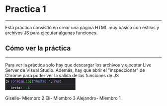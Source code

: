 # Practica 1
-------------
Esta práctica consistió en crear una página HTML muy básica con estilos y archivos JS para ejecutar algunas funciones.

## Cómo ver la práctica
-----
Para ver la práctica solo hay que descargar los archivos y ejecutar Live Server de Visual Studio. Además, hay que abrir el "inspeccionar" de Chrome para poder ver la salida de las funciones de JS
<img title="a title" alt="Alt text" src="./img1.png">

Giselle- Miembro 2
Eli- Miembro 3
Alejandro- Miembro 1

